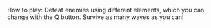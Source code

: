 How to play: Defeat enemies using different elements, which you can change with the Q button. Survive as many waves as you can!
